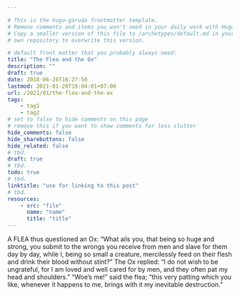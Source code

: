 ```yaml
---

# This is the hugo-garuda frontmatter template.
# Remove comments and items you won't need in your daily work with Hugo.
# Copy a smaller version of this file to /archetypes/default.md in your
# own repository to overwrite this version.

# default front matter that you probably always need:
title: "The Flea and the Ox"
description: ""
draft: true
date: 2018-06-26T16:27:50
lastmod: 2021-01-20T19:04:01+07:00
url: /2021/01/the-flea-and-the-ox
tags:
    - tag1
    - tag2
# set to false to hide comments on this page
# remove this if you want to show comments for less clutter
hide_comments: false
hide_sharebuttons: false
hide_related: false
# tbd.
draft: true
# tbd.
todo: true
# tbd.
linktitle: "use for linking to this post"
# tbd.
resources:
    - src: "file"
      name: "name"
      title: "title"
---
```

A FLEA thus questioned an Ox: “What ails you, that being so huge and strong, you submit to the wrongs you receive from men and slave for them day by day, while I, being so small a creature, mercilessly feed on their flesh and drink their blood without stint?” The Ox replied: “I do not wish to be ungrateful, for I am loved and well cared for by men, and they often pat my head and shoulders.” “Woe’s me!” said the flea; “this very patting which you like, whenever it happens to me, brings with it my inevitable destruction.”
